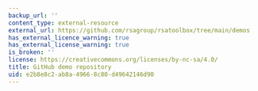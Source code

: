 ```yaml
---
backup_url: ''
content_type: external-resource
external_url: https://github.com/rsagroup/rsatoolbox/tree/main/demos
has_external_licence_warning: true
has_external_license_warning: true
is_broken: ''
license: https://creativecommons.org/licenses/by-nc-sa/4.0/
title: GitHub demo repository
uid: e2b8e8c2-ab8a-4966-8c80-d49642146d90
---
```

